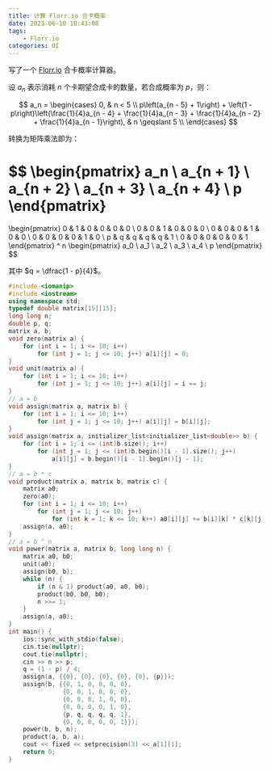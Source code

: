 ```yaml
---
title: 计算 Florr.io 合卡概率
date: 2023-06-10 10:43:08
tags:
    - Florr.io
categories: OI
---
```


写了一个 [Florr.io](https://florr.io) 合卡概率计算器。

<!-- more -->

设 $a_n$ 表示消耗 $n$ 个卡期望合成卡的数量，若合成概率为 $p$，则：

$$
a_n =
\begin{cases}
0, & n < 5 \\
p\left(a_{n - 5} + 1\right) + \left(1 - p\right)\left(\frac{1}{4}a_{n - 4} + \frac{1}{4}a_{n - 3} + \frac{1}{4}a_{n - 2} + \frac{1}{4}a_{n - 1}\right), & n \geqslant 5 \\
\end{cases}
$$

转换为矩阵乘法即为：

$$
\begin{pmatrix}
a_n \\
a_{n + 1} \\
a_{n + 2} \\
a_{n + 3} \\
a_{n + 4} \\
p
\end{pmatrix}
=
\begin{pmatrix}
0 & 1 & 0 & 0 & 0 & 0 \\
0 & 0 & 1 & 0 & 0 & 0 \\
0 & 0 & 0 & 1 & 0 & 0 \\
0 & 0 & 0 & 0 & 1 & 0 \\
p & q & q & q & q & 1 \\
0 & 0 & 0 & 0 & 0 & 1
\end{pmatrix}
^ n
\begin{pmatrix}
a_0 \\
a_1 \\
a_2 \\
a_3 \\
a_4 \\
p
\end{pmatrix}
$$

其中 $q = \dfrac{1 - p}{4}$。

```cpp
#include <iomanip>
#include <iostream>
using namespace std;
typedef double matrix[15][15];
long long n;
double p, q;
matrix a, b;
void zero(matrix a) {
    for (int i = 1; i <= 10; i++)
        for (int j = 1; j <= 10; j++) a[i][j] = 0;
}
void unit(matrix a) {
    for (int i = 1; i <= 10; i++)
        for (int j = 1; j <= 10; j++) a[i][j] = i == j;
}
// a = b
void assign(matrix a, matrix b) {
    for (int i = 1; i <= 10; i++)
        for (int j = 1; j <= 10; j++) a[i][j] = b[i][j];
}
void assign(matrix a, initializer_list<initializer_list<double>> b) {
    for (int i = 1; i <= (int)b.size(); i++)
        for (int j = 1; j <= (int)b.begin()[i - 1].size(); j++)
            a[i][j] = b.begin()[i - 1].begin()[j - 1];
}
// a = b * c
void product(matrix a, matrix b, matrix c) {
    matrix a0;
    zero(a0);
    for (int i = 1; i <= 10; i++)
        for (int j = 1; j <= 10; j++)
            for (int k = 1; k <= 10; k++) a0[i][j] += b[i][k] * c[k][j];
    assign(a, a0);
}
// a = b ^ n
void power(matrix a, matrix b, long long n) {
    matrix a0, b0;
    unit(a0);
    assign(b0, b);
    while (n) {
        if (n & 1) product(a0, a0, b0);
        product(b0, b0, b0);
        n >>= 1;
    }
    assign(a, a0);
}
int main() {
    ios::sync_with_stdio(false);
    cin.tie(nullptr);
    cout.tie(nullptr);
    cin >> n >> p;
    q = (1 - p) / 4;
    assign(a, {{0}, {0}, {0}, {0}, {0}, {p}});
    assign(b, {{0, 1, 0, 0, 0, 0},
               {0, 0, 1, 0, 0, 0},
               {0, 0, 0, 1, 0, 0},
               {0, 0, 0, 0, 1, 0},
               {p, q, q, q, q, 1},
               {0, 0, 0, 0, 0, 1}});
    power(b, b, n);
    product(a, b, a);
    cout << fixed << setprecision(3) << a[1][1];
    return 0;
}
```